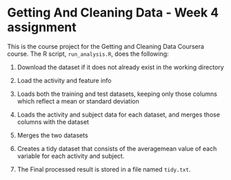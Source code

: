 # Getting And Cleaning Data - Week 4 assignment

This is the course project for the Getting and Cleaning Data Coursera course.
The R script, `run_analysis.R`, does the following:

1. Download the dataset if it does not already exist in the working directory

2. Load the activity and feature info

3. Loads both the training and test datasets, keeping only those columns which
   reflect a mean or standard deviation

4. Loads the activity and subject data for each dataset, and merges those
   columns with the dataset

5. Merges the two datasets

6. Creates a tidy dataset that consists of the averagemean value of each
   variable for each activity and subject.
   
7. The Final processed result is stored in a file named `tidy.txt`.
